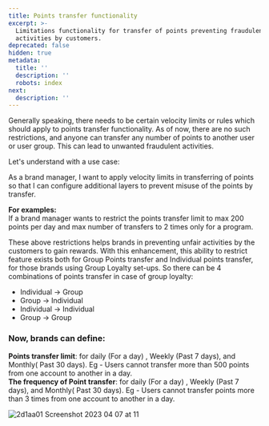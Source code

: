 ```yaml
---
title: Points transfer functionality
excerpt: >-
  Limitations functionality for transfer of points preventing fraudulent
  activities by customers.
deprecated: false
hidden: true
metadata:
  title: ''
  description: ''
  robots: index
next:
  description: ''
---
```

Generally speaking, there needs to be certain velocity limits or rules which should apply to points transfer functionality. As of now, there are no such restrictions, and anyone can transfer any number of points to another user or user group. This can lead to unwanted fraudulent activities.

Let's understand with a use case:

As a brand manager, I want to apply velocity limits in transferring of points so that I can configure additional layers to prevent misuse of the points by transfer.

**For examples:**\
If a brand manager wants to restrict the points transfer limit to max 200 points per day and max number of transfers to 2 times only for a program.

These above restrictions helps brands in preventing unfair activities by the customers to gain rewards. With this enhancement, this ability to restrict feature exists both for Group Points transfer and Individual points transfer, for those brands using Group Loyalty set-ups. So there can be 4 combinations of points transfer in case of group loyalty:

* Individual → Group
* Group → Individual
* Individual → Individual
* Group → Group

### Now, brands can define:

**Points transfer limit**: for daily (For a day) , Weekly (Past 7 days), and Monthly( Past 30 days). Eg - Users cannot transfer more than 500 points from one account to another in a day.\
**The frequency of Point transfer**: for daily (For a day) , Weekly (Past 7 days), and Monthly( Past 30 days). Eg - Users cannot transfer points more than 3 times from one account to another in a day.

![2d1aa01 Screenshot 2023 04 07 at 11](https://files.readme.io/2d1aa01-Screenshot_2023-04-07_at_11.19.12_AM.png)
